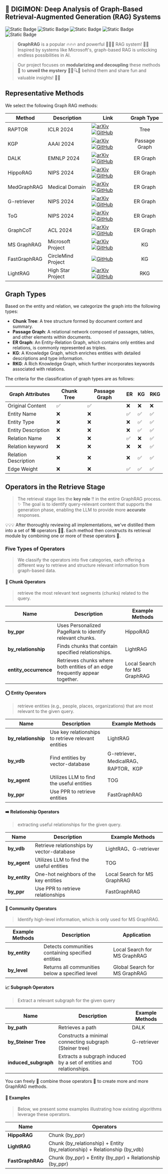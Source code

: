 
## 👾 DIGIMON: Deep Analysis of Graph-Based Retrieval-Augmented Generation (RAG) Systems
<!-- <img src="img.png" alt="Description of the image" width="450" height="350"> -->

![Static Badge](https://img.shields.io/badge/DIGIMON-red)
![Static Badge](https://img.shields.io/badge/LLM-red)
![Static Badge](https://img.shields.io/badge/Graph_RAG-red)
![Static Badge](https://img.shields.io/badge/Document_QA-green)
![Static Badge](https://img.shields.io/badge/Document_Summarization-green)

> **GraphRAG** is a popular 🔥🔥🔥 and powerful 💪💪💪 RAG system! 🚀💡 Inspired by systems like Microsoft's, graph-based RAG is unlocking endless possibilities in AI.

> Our project focuses on **modularizing and decoupling** these methods 🧩 to **unveil the mystery** 🕵️‍♂️🔍✨ behind them and share fun and valuable insights! 🤩💫


## Representative Methods

We select the following Graph RAG methods:

| Method | Description| Link | Graph Type|
| --- |--- |--- | :---: | 
| RAPTOR | ICLR 2024 | [![arXiv](https://img.shields.io/badge/arXiv-2401.18059-b31b1b.svg)](https://arxiv.org/abs/2401.18059)  [![GitHub](https://img.shields.io/badge/GitHub-100000?style=for-the-badge&logo=github&logoColor=white)](https://github.com/parthsarthi03/raptor)| Tree |
| KGP | AAAI 2024 | [![arXiv](https://img.shields.io/badge/arXiv-2308.11730-b31b1b.svg)](https://arxiv.org/abs/2308.11730)  [![GitHub](https://img.shields.io/badge/GitHub-100000?style=for-the-badge&logo=github&logoColor=white)](https://github.com/YuWVandy/KG-LLM-MDQA)| Passage Graph |
| DALK | EMNLP 2024 | [![arXiv](https://img.shields.io/badge/arXiv-2405.04819-b31b1b.svg)](https://arxiv.org/abs/2405.04819) [![GitHub](https://img.shields.io/badge/GitHub-100000?style=for-the-badge&logo=github&logoColor=white)](https://github.com/David-Li0406/DALK)| ER Graph |
| HippoRAG | NIPS 2024 | [![arXiv](https://img.shields.io/badge/arXiv-2405.14831-b31b1b.svg)](https://arxiv.org/abs/2405.14831) [![GitHub](https://img.shields.io/badge/GitHub-100000?style=for-the-badge&logo=github&logoColor=white)](https://github.com/OSU-NLP-Group/HippoRAG) | ER Graph |
| MedGraphRAG | Medical Domain | [![arXiv](https://img.shields.io/badge/arXiv-2408.04187-b31b1b.svg)](https://arxiv.org/abs/2408.04187) [![GitHub](https://img.shields.io/badge/GitHub-100000?style=for-the-badge&logo=github&logoColor=white)](https://github.com/SuperMedIntel/Medical-Graph-RAG) | ER Graph |
| G-retriever | NIPS 2024  | [![arXiv](https://img.shields.io/badge/arXiv-2402.07630-b31b1b.svg)](https://arxiv.org/abs/2402.07630) [![GitHub](https://img.shields.io/badge/GitHub-100000?style=for-the-badge&logo=github&logoColor=white)](https://github.com/XiaoxinHe/G-Retriever)| ER Graph |
| ToG | NIPS 2024  | [![arXiv](https://img.shields.io/badge/arXiv-2307.07697-b31b1b.svg)](https://arxiv.org/abs/2307.07697) [![GitHub](https://img.shields.io/badge/GitHub-100000?style=for-the-badge&logo=github&logoColor=white)](https://github.com/IDEA-FinAI/ToG)| ER Graph |
| GraphCoT | ACL 2024 | [![arXiv](https://img.shields.io/badge/arXiv-2404.07103-b31b1b.svg)](https://arxiv.org/abs/2404.07103) [![GitHub](https://img.shields.io/badge/GitHub-100000?style=for-the-badge&logo=github&logoColor=white)](https://github.com/PeterGriffinJin/Graph-CoT)| ER Graph |
| MS GraphRAG | Microsoft Project |  [![arXiv](https://img.shields.io/badge/arXiv-2404.16130-b31b1b.svg)](https://arxiv.org/abs/2404.16130) [![GitHub](https://img.shields.io/badge/GitHub-100000?style=for-the-badge&logo=github&logoColor=white)](https://github.com/microsoft/graphrag)| KG |
| FastGraphRAG | CircleMind Project  | [![GitHub](https://img.shields.io/badge/GitHub-100000?style=for-the-badge&logo=github&logoColor=white)](https://github.com/circlemind-ai/fast-graphrag)| KG |
| LightRAG | High Star Project  | [![arXiv](https://img.shields.io/badge/arXiv-2410.05779-b31b1b.svg)](https://arxiv.org/abs/2410.05779) [![GitHub](https://img.shields.io/badge/GitHub-100000?style=for-the-badge&logo=github&logoColor=white)](https://github.com/HKUDS/LightRAG)| RKG |

##  Graph Types
Based on the entity and relation, we categorize the graph into the following types:

+ **Chunk Tree**: A tree structure formed by document content and summary.
+ **Passage Graph**: A relational network composed of passages, tables, and other elements within documents.
+ **ER Graph**: An Entity-Relation Graph, which contains only entities and relations, is commonly represented as triples.
+ **KG**: A Knowledge Graph, which enriches entities with detailed descriptions and type information.
+ **RKG**: A Rich Knowledge Graph, which further incorporates keywords associated with relations.

The criteria for the classification of graph types are as follows:

|Graph Attributes | Chunk Tree |Passage Graph | ER  | KG | RKG |
| --- |--- |--- |--- | --- | --- |
|Original Content| ✅|✅| ❌|❌|❌| 
|Entity Name| ❌|❌|✅|✅|✅|
|Entity Type| ❌| ❌| ❌|✅|✅|
|Entity Description|❌| ❌| ❌|✅|✅|
|Relation Name| ❌|❌|✅|❌|✅|
|Relation keyword|❌| ❌| ❌|❌|✅|
|Relation Description|❌| ❌| ❌|✅|✅|
|Edge Weight| ❌|❌|✅|✅|✅|

##  Operators in the Retrieve Stage 
> The retrieval stage lies the **key role** ‼️ in the entire GraphRAG process. ✨ The goal is to identify query-relevant content that supports the generation phase, enabling the LLM to provide more **accurate** responses.


💡💡💡 After thoroughly reviewing all implementations, we've distilled them into a set of **16** operators 🧩🧩. Each method then constructs its retrieval module by combining one or more of these operators 🧩.

### Five Types of Operators

> We classify the operators into five categories, each offering a different way to retrieve and structure relevant information from graph-based data.

#### 📄 Chunk Operators
> retrieve the most relevant text segments (chunks) related to the query.

                                      
| Name               | Description                                                    | Example Methods              |
|--------------------|----------------------------------------------------------------|------------------------------|
| **by_ppr**          | Uses Personalized PageRank to identify relevant chunks.         | HippoRAG                     |
| **by_relationship** | Finds chunks that contain specified relationships.       | LightRAG                     |
| **entity_occurrence** | Retrieves chunks where both entities of an edge frequently appear together. | Local Search for MS GraphRAG |



#### ⭕️ Entity Operators
> retrieve entities (e.g., people, places, organizations) that are most relevant to the given query.

| Name            | Description                                                                        | Example Methods            |
|-----------------|------------------------------------------------------------------------------------|----------------------------|
| **by_relationship** | Use key relationships to retrieve relevant entities | LightRAG                   |
| **by_vdb**       | Find entities by vector-database  | G-retriever、 MedicalRAG、RAPTOR、KGP |
| **by_agent**     | Utilizes LLM to find the useful entities| TOG                       |
| **by_ppr**       | Use PPR to retrieve entities | FastGraphRAG     |                  |



#### ➡️ Relationship Operators
> extracting useful relationships for the given query.

| Name            | Description                                                                        | Example Methods            |
|-------------|-------------------------------------------------|--------------------------------------------------------|
| **by_vdb**         | Retrieve relationships by vector-database      | LightRAG、G-retriever |
| **by_agent**        | Utilizes LLM to find the useful entities| TOG       |
| **by_entity**       | One-hot neighbors of the key entities                         | Local Search for MS GraphRAG                          |
| **by_ppr**       | Use  PPR to retrieve relationships | FastGraphRAG     |                  |


#### 🔗 Community Operators
> Identify high-level information, which is only used for MS GraphRAG.


| **Example Methods** | **Description**                                      | **Application**                                  |
|----------------------|-----------------------------------------------------|-------------------------------------------------|
| **by_entity**        | Detects communities containing specified entities   | Local Search for MS GraphRAG                   |
| **by_level**         | Returns all communities below a specified level     | Global Search for MS GraphRAG                  | 


#### 📈 Subgraph Operators
> Extract a relevant subgraph for the given query

| Name              | Description                                                             | Example Methods |
|-------------------|-------------------------------------------------------------------------|-----------------|
| **by_path**        | Retrieves a path | DALK            |
| **by_Steiner Tree** | Constructs a minimal connecting subgraph (Steiner tree)  | G-retriever     |
| **induced_subgraph** | Extracts a subgraph induced by a set of entities and relationships.           | TOG             |



You can freely 🪽 combine those operators 🧩 to create more and more GraphRAG methods. 


#### 🌰 Examples 
> Below, we present some examples illustrating how existing algorithms leverage these operators.


| Name             | Operators                                                                                           |
|------------------|-----------------------------------------------------------------------------------------------------|
| **HippoRAG**     | Chunk (by_ppr)                                                                                      |
| **LightRAG**     | Chunk (by_relationship) + Entity (by_relationship) + Relationship (by_vdb)                          |
| **FastGraphRAG** | Chunk (by_ppr) + Entity (by_ppr) + Relationship (by_ppr)                                           |

